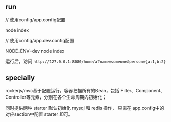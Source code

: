 ## run

// 使用config/app.config配置

node index 

// 使用config/app.dev.config配置

NODE_ENV=dev node index 

运行后，访问 `http://127.0.0.1:8080/home/a?name=someone&person={a:1,b:2}`

## specially

rockerjs/mvc基于配置运行，容器扫描所有的Bean，包括 Filter、Component、Controller等元素，分别在各个生命周期内初始化；

同时提供两种 starter 默认初始化 mysql 和 redis 操作， 只需在 app.config中的对应section中配置 starter 即可。